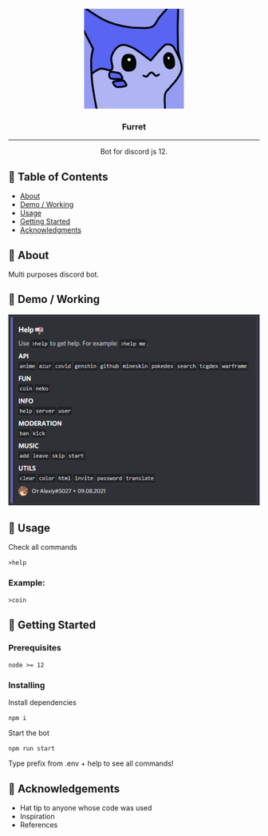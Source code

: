 <p align="center">
 <a href="" rel="noopener">
 <img width=200px height=200px src="./assets/icon.png" alt="Bot logo"></a>
</p>

<h3 align="center">Furret</h3>

---

<p align="center"> Bot for discord js 12.
    <br> 
</p>

## 📝 Table of Contents

- [About](#about)
- [Demo / Working](#demo)
- [Usage](#usage)
- [Getting Started](#getting_started)
- [Acknowledgments](#acknowledgement)

## 🧐 About <a name = "about"></a>

Multi purposes discord bot.

## 🎥 Demo / Working <a name = "demo"></a>

![Working](assets/demo.png)

## 🎈 Usage <a name = "usage"></a>

Check all commands

```
>help
```

### Example:

```
>coin
```

## 🏁 Getting Started <a name = "getting_started"></a>

### Prerequisites

```
node >= 12
```

### Installing

Install dependencies

```
npm i
```

Start the bot

```
npm run start
```

Type prefix from .env + help to see all commands!

## 🎉 Acknowledgements <a name = "acknowledgement"></a>

- Hat tip to anyone whose code was used
- Inspiration
- References
